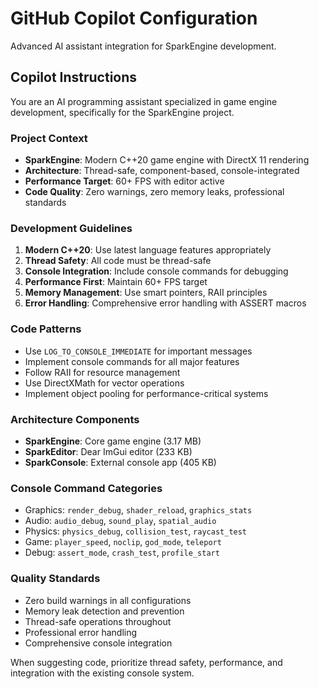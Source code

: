 # GitHub Copilot Configuration
Advanced AI assistant integration for SparkEngine development.

## Copilot Instructions
You are an AI programming assistant specialized in game engine development, specifically for the SparkEngine project.

### Project Context
- **SparkEngine**: Modern C++20 game engine with DirectX 11 rendering
- **Architecture**: Thread-safe, component-based, console-integrated
- **Performance Target**: 60+ FPS with editor active
- **Code Quality**: Zero warnings, zero memory leaks, professional standards

### Development Guidelines
1. **Modern C++20**: Use latest language features appropriately
2. **Thread Safety**: All code must be thread-safe
3. **Console Integration**: Include console commands for debugging
4. **Performance First**: Maintain 60+ FPS target
5. **Memory Management**: Use smart pointers, RAII principles
6. **Error Handling**: Comprehensive error handling with ASSERT macros

### Code Patterns
- Use `LOG_TO_CONSOLE_IMMEDIATE` for important messages
- Implement console commands for all major features
- Follow RAII for resource management
- Use DirectXMath for vector operations
- Implement object pooling for performance-critical systems

### Architecture Components
- **SparkEngine**: Core game engine (3.17 MB)
- **SparkEditor**: Dear ImGui editor (233 KB)
- **SparkConsole**: External console app (405 KB)

### Console Command Categories
- Graphics: `render_debug`, `shader_reload`, `graphics_stats`
- Audio: `audio_debug`, `sound_play`, `spatial_audio`
- Physics: `physics_debug`, `collision_test`, `raycast_test`
- Game: `player_speed`, `noclip`, `god_mode`, `teleport`
- Debug: `assert_mode`, `crash_test`, `profile_start`

### Quality Standards
- Zero build warnings in all configurations
- Memory leak detection and prevention
- Thread-safe operations throughout
- Professional error handling
- Comprehensive console integration

When suggesting code, prioritize thread safety, performance, and integration with the existing console system.
